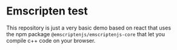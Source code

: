 # Emscripten test
This repository is just a very basic demo based on react that uses  
the npm package ```@emscriptenjs/emscriptenjs-core``` that let you  
compile c++ code on your browser.
